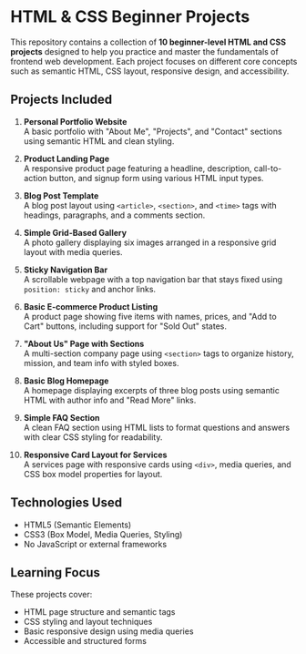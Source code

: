 # HTML & CSS Beginner Projects

This repository contains a collection of **10 beginner-level HTML and CSS projects** designed to help you practice and master the fundamentals of frontend web development. Each project focuses on different core concepts such as semantic HTML, CSS layout, responsive design, and accessibility.

## Projects Included

1. **Personal Portfolio Website**  
   A basic portfolio with "About Me", "Projects", and "Contact" sections using semantic HTML and clean styling.

2. **Product Landing Page**  
   A responsive product page featuring a headline, description, call-to-action button, and signup form using various HTML input types.

3. **Blog Post Template**  
   A blog post layout using `<article>`, `<section>`, and `<time>` tags with headings, paragraphs, and a comments section.

4. **Simple Grid-Based Gallery**  
   A photo gallery displaying six images arranged in a responsive grid layout with media queries.

5. **Sticky Navigation Bar**  
   A scrollable webpage with a top navigation bar that stays fixed using `position: sticky` and anchor links.

6. **Basic E-commerce Product Listing**  
   A product page showing five items with names, prices, and "Add to Cart" buttons, including support for "Sold Out" states.

7. **"About Us" Page with Sections**  
   A multi-section company page using `<section>` tags to organize history, mission, and team info with styled boxes.

8. **Basic Blog Homepage**  
   A homepage displaying excerpts of three blog posts using semantic HTML with author info and "Read More" links.

9. **Simple FAQ Section**  
   A clean FAQ section using HTML lists to format questions and answers with clear CSS styling for readability.

10. **Responsive Card Layout for Services**  
    A services page with responsive cards using `<div>`, media queries, and CSS box model properties for layout.

## Technologies Used

- HTML5 (Semantic Elements)
- CSS3 (Box Model, Media Queries, Styling)
- No JavaScript or external frameworks

## Learning Focus

These projects cover:
- HTML page structure and semantic tags
- CSS styling and layout techniques
- Basic responsive design using media queries
- Accessible and structured forms


